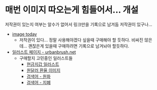 # 매번 이미지 따오는게 힘들어서... 개설
저작권이 있는지 여부는 알수가 없어서 링크만을 기록으로 남겨둠
저작권이 있구나...
- [image today](http://www1.imagetoday.co.kr/xsearch/index/?mode=theme&search=&multi_offer=4%7C8%7C&offer_type=4%7C8%7C&pre_offer_type=4%7C8%7C&s_menu=membership&sort=&view_type=total&search_type=single&parent_arr=0&theme_year=2016&theme_month=11&search_box=&shape=&file_ext=&nontext=N&png=N&illust_file=all&media_type=&orientation=&people_age=&color=&contributorid=&page=1&perpage=10&totalpage=&theme_seq=9599)  
  - 저작권이 있다... 정말 사용해야겠다 싶을때 구매해야 할 듯하다. 비싸진 않은데... 괜찮은게 있을때 구매하려면 기록으로 남겨놔야 할듯하다.
- [일러스트 페이지 - urbanbrush.net](https://www.urbanbrush.net/)   
  - 구매할지 고민중인 일러스트들
    - [현금지갑 일러스트](https://www.urbanbrush.net/downloads/%ed%98%84%ea%b8%88-%ec%a7%80%ea%b0%91-%ec%9d%bc%eb%9f%ac%ec%8a%a4%ed%8a%b8-ai-%eb%8b%a4%ec%9a%b4%eb%a1%9c%eb%93%9c/)
    - [원달러 환율 이미지](https://www.urbanbrush.net/downloads/%ED%99%98%EC%A0%84-%EC%9D%BC%EB%9F%AC%EC%8A%A4%ED%8A%B8-ai-%EB%AC%B4%EB%A3%8C%EB%8B%A4%EC%9A%B4%EB%A1%9C%EB%93%9C-free-exchange-vector/)
    - [검색어 - 원화](https://www.urbanbrush.net/?s=%EC%9B%90%ED%99%94&post_type=download)
    - [검색어 - 지폐](https://www.urbanbrush.net/?s=%EC%A7%80%ED%8F%90&post_type=download)


